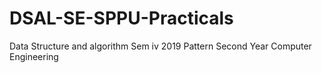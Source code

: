 # DSAL-SE-SPPU-Practicals
Data Structure and algorithm Sem iv 2019 Pattern Second Year Computer Engineering
